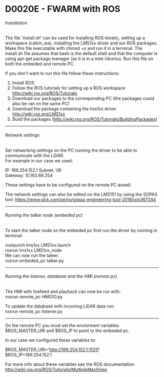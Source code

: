 # D0020E - FWARM with ROS
###### Installation
The file 'install.sh' can be used for installing ROS-kinetic, setting up a workspace (catkin_ws), installing the LMS1xx driver and our ROS packages. Make this file executable with chmod +x and run it in a terminal. The install.sh file assumes that bash is the default shell and that the computer is using apt-get package manager (as it is in a mint Ubuntu). Run this file on both the embeded and remote PC. 

If you don't want to run this file follow these instructions:  

1. Install ROS
1. Follow the ROS tutorials for setting up a ROS workspace http://wiki.ros.org/ROS/Tutorials
2. Download our packages to the corresponding PC (the packages could also be ran on the same PC)
3. Download the package containing the lms1xx driver http://wiki.ros.org/LMS1xx
4. Build the packages (http://wiki.ros.org/ROS/Tutorials/BuildingPackages)
--------
  
  
###### Network settings
Set networking settings on the PC running the driver to be able to communicate with the LiDAR.   
 For example in our case we used:
  
  IP: 169.254.152.1 
  Subnet: \16  
  Gateway: 10.163.68.254

These settings have to be configured on the remote PC aswell.
  
The network settings can also be edited on the LMS151 by using the SOPAS tool: https://www.sick.com/se/sv/sopas-engineering-tool-2018/p/p367244

--------

###### Running the talker node (embeded pc)
To start the talker node on the embeded pc first run the driver by running in terminal: 
 
 roslaunch lms1xx LMS1xx.launch  
 rosrun lms1xx LMS1xx_node  
 We can now run the talker:  
 rosrun embeded_pc talker.py
 
--------

###### Running the listener, database and the HMI (remote pc)
The HMI with livefeed and playback can now be run with:  
rosrun remote_pc HMIOO.py

To update the database with incoming LiDAR data run:  
rosrun remote_pc listener.py

--------
On the remote PC you must set the enviorment variables $ROS_MASTER_URI and $ROS_IP to point to the embeded pc.
 
 In our case we configured these variables to: 
 
 $ROS_MASTER_URI='http://169.254.152.1:11311'  
 $ROS_IP=169.254.152.1
 
For more info about these variables see the ROS documentation: http://wiki.ros.org/ROS/Tutorials/MultipleMachines



